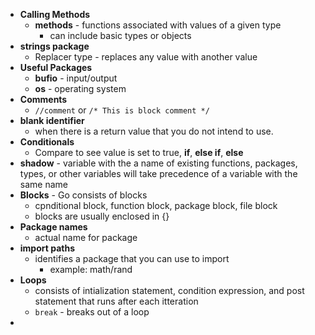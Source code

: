 * **Calling Methods**
  * **methods** - functions associated with values of a given type
    * can include basic types or objects
* **strings package**
  * Replacer type - replaces any value with another value
* **Useful Packages**
  * **bufio** - input/output
  * **os** - operating system
* **Comments**
  * `//comment` or `/* This is block comment */`
* **blank identifier**
  * when there is a return value that you do not intend to use. 
* **Conditionals**
  * Compare to see value is set to true, **if**, **else if**, **else**
* **shadow** - variable with the a name of existing functions, packages, types, or other variables will take precedence of a variable with the same name
* **Blocks** - Go consists of blocks
  * cpnditional block, function block, package block, file block
  * blocks are usually enclosed in {}
* **Package names**
  * actual name for package
* **import paths**
  * identifies a package that you can use to import
    * example: math/rand
* **Loops**
  * consists of intialization statement, condition expression, and post statement that runs after each itteration
  * `break` - breaks out of a loop
* 